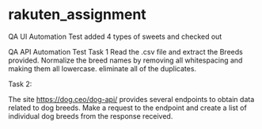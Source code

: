 # rakuten_assignment

QA UI Automation Test
added 4 types of sweets and checked out


QA API Automation Test
Task 1
Read the .csv file and extract the Breeds provided.
Normalize the breed names by removing all whitespacing and making them all lowercase.
eliminate all of the duplicates.

Task 2:

The site https://dog.ceo/dog-api/ provides several endpoints to obtain data related to dog breeds. 
Make a request to the endpoint and create a list of individual dog breeds from the response received. 
